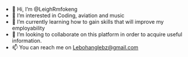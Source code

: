 - 👋 Hi, I’m @LeighRmfokeng
- 👀 I’m interested in Coding, aviation and music
- 🌱 I’m currently learning how to gain skills that will improve my employability 
- 💞️ I’m looking to collaborate on this platform in order to acquire useful information.
- 📫 You can reach me on Lebohanglebz@gmail.com 

<!---
LeighRmfokeng/LeighRmfokeng is a ✨ special ✨ repository because its `README.md` (this file) appears on your GitHub profile.
You can click the Preview link to take a look at your changes.
--->
